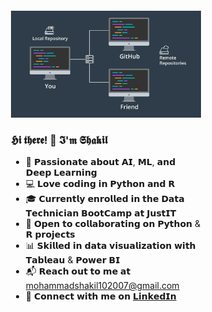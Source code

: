 <div style="background-image: url('[https://github.com/mohammadshakil-data/Python_Games/blob/main/Githug_page.png]'); background-size: cover; padding: 100px;">

  <img src="https://github.com/mohammadshakil-data/Python_Games/blob/main/Githug_page.png" alt="Image Description">


### **𝕳𝖎 𝖙𝖍𝖊𝖗𝖊!** 👋 𝕴'𝖒 𝕾𝖍𝖆𝖐𝖎𝖑

- 🚀 𝗣𝗮𝘀𝘀𝗶𝗼𝗻𝗮𝘁𝗲 𝗮𝗯𝗼𝘂𝘁 𝗔𝗜, 𝗠𝗟, 𝗮𝗻𝗱 𝗗𝗲𝗲𝗽 𝗟𝗲𝗮𝗿𝗻𝗶𝗻𝗴
- 💻 𝗟𝗼𝘃𝗲 𝗰𝗼𝗱𝗶𝗻𝗴 𝗶𝗻 𝗣𝘆𝘁𝗵𝗼𝗻 𝗮𝗻𝗱 𝗥
- 🎓 𝗖𝘂𝗿𝗿𝗲𝗻𝘁𝗹𝘆 𝗲𝗻𝗿𝗼𝗹𝗹𝗲𝗱 𝗶𝗻 𝘁𝗵𝗲 𝗗𝗮𝘁𝗮 𝗧𝗲𝗰𝗵𝗻𝗶𝗰𝗶𝗮𝗻 𝗕𝗼𝗼𝘁𝗖𝗮𝗺𝗽 𝗮𝘁 𝗝𝘂𝘀𝘁𝗜𝗧
- 🤝 𝗢𝗽𝗲𝗻 𝘁𝗼 𝗰𝗼𝗹𝗹𝗮𝗯𝗼𝗿𝗮𝘁𝗶𝗻𝗴 𝗼𝗻 𝗣𝘆𝘁𝗵𝗼𝗻 & 𝗥 𝗽𝗿𝗼𝗷𝗲𝗰𝘁𝘀
- 📊 𝗦𝗸𝗶𝗹𝗹𝗲𝗱 𝗶𝗻 𝗱𝗮𝘁𝗮 𝘃𝗶𝘀𝘂𝗮𝗹𝗶𝘇𝗮𝘁𝗶𝗼𝗻 𝘄𝗶𝘁𝗵 𝗧𝗮𝗯𝗹𝗲𝗮𝘂 & 𝗣𝗼𝘄𝗲𝗿 𝗕𝗜
- 📬 𝗥𝗲𝗮𝗰𝗵 𝗼𝘂𝘁 𝘁𝗼 𝗺𝗲 𝗮𝘁 mohammadshakil102007@gmail.com
- 🔗 𝗖𝗼𝗻𝗻𝗲𝗰𝘁 𝘄𝗶𝘁𝗵 𝗺𝗲 𝗼𝗻 [𝗟𝗶𝗻𝗸𝗲𝗱𝗜𝗻](https://www.linkedin.com/in/shakil-mohammad-796794b)




</div>

<!---
mohammadshakil-data/mohammadshakil-data is a ✨ special ✨ repository because its `README.md` (this file) appears on your GitHub profile.
You can click the Preview link to take a look at your changes.
--->

